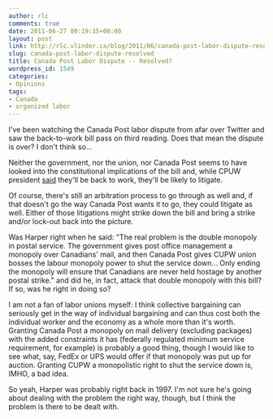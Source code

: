 ```yaml
---
author: rlc
comments: true
date: 2011-06-27 00:19:15+00:00
layout: post
link: http://rlc.vlinder.ca/blog/2011/06/canada-post-labor-dispute-resolved/
slug: canada-post-labor-dispute-resolved
title: Canada Post Labor Dispute -- Resolved?
wordpress_id: 1549
categories:
- Opinions
tags:
- Canada
- organized labor
---
```


I've been watching the Canada Post labor dispute from afar over Twitter and saw the back-to-work bill pass on third reading. Does that mean the dispute is over? I don't think so...<!-- more -->




Neither the government, nor the union, nor Canada Post seems to have looked into the constitutional implications of the bill and, while CPUW president [said](http://twitter.com/kady/status/85084481962246144) they'll be back to work, they'll be likely to litigate.




Of course, there's still an arbitration process to go through as well and, if that doesn't go the way Canada Post wants it to go, they could litigate as well. Either of those litigations might strike down the bill and bring a strike and/or lock-out back into the picture.




Was Harper right when he said: "The real problem is the double monopoly in postal service. The government gives post office management a monopoly over Canadians' mail, and then Canada Post gives CUPW union bosses the labour monopoly power to shut the service down... Only ending the monopoly will ensure that Canadians are never held hostage by another postal strike." and did he, in fact, attack that double monopoly with this bill? If so, was he right in doing so?




I am not a fan of labor unions myself: I think collective bargaining can seriously get in the way of individual bargaining and can thus cost both the individual worker and the economy as a whole more than it's worth. Granting Canada Post a monopoly on mail delivery (excluding packages) with the added constraints it has (federally regulated minimum service requirement, for example) is probably a good thing, though I would like to see what, say, FedEx or UPS would offer if that monopoly was put up for auction. Granting CUPW a monopolistic right to shut the service down is, IMHO, a bad idea.




So yeah, Harper was probably right back in 1997. I'm not sure he's going about dealing with the problem the right way, though, but I think the problem is there to be dealt with.
